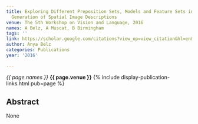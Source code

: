 ```yaml
---
title: Exploring Different Preposition Sets, Models and Feature Sets in Automatic
  Generation of Spatial Image Descriptions
venue: The 5th Workshop on Vision and Language, 2016
names: A Belz, A Muscat, B Birmingham
tags: ''
link: https://scholar.google.com/citations?view_op=view_citation&hl=en&user=trwwiW4AAAAJ&pagesize=100&sortby=pubdate&citation_for_view=trwwiW4AAAAJ:_xSYboBqXhAC
author: Anya Belz
categories: Publications
year: '2016'

---
```


*{{ page.names }}*
**{{ page.venue }}**
{% include display-publication-links.html pub=page %}
## Abstract

None